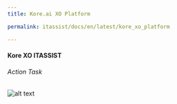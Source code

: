 ```yaml
---
title: Kore.ai XO Platform

permalink: itassist/docs/en/latest/kore_xo_platform

---
```

#### Kore XO ITASSIST
###### Action Task
![alt text](https://developer.kore.ai/wp-content/uploads/ConversationalBot0.png)
